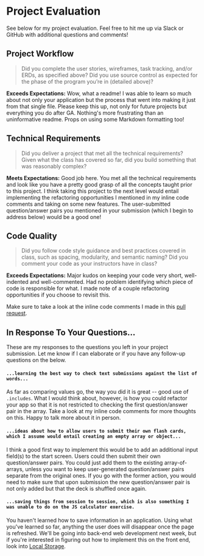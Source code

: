 # Project Evaluation

See below for my project evaluation. Feel free to hit me up via Slack or GitHub with additional questions and comments!

## Project Workflow

> Did you complete the user stories, wireframes, task tracking, and/or ERDs, as specified above? Did you use source control as expected for the phase of the program you’re in (detailed above)?  

**Exceeds Expectations:** Wow, what a readme! I was able to learn so much about not only your application but the process that went into making it just from that single file. Please keep this up, not only for future projects but everything you do after GA. Nothing's more frustrating than an uninformative readme. Props on using some Markdown formatting too!

## Technical Requirements

> Did you deliver a project that met all the technical requirements? Given what the class has covered so far, did you build something that was reasonably complex?  

**Meets Expectations:** Good job here. You met all the technical requirements and look like you have a pretty good grasp of all the concepts taught prior to this project. I think taking this project to the next level would entail implementing the refactoring opportunities I mentioned in my inline code comments and taking on some new features. The user-submitted question/answer pairs you mentioned in your submission (which I begin to address below) would be a good one!

## Code Quality

> Did you follow code style guidance and best practices covered in class, such as spacing, modularity, and semantic naming? Did you comment your code as your instructors have in class?  

**Exceeds Expectations:** Major kudos on keeping your code very short, well-indented and well-commented. Had no problem identifying which piece of code is responsible for what. I made note of a couple refactoring opportunities if you choose to revisit this.  

Make sure to take a look at the inline code comments I made in this [pull request]().

## In Response To Your Questions...

These are my responses to the questions you left in your project submission. Let me know if I can elaborate or if you have any follow-up questions on the below.

#### `...learning the best way to check text submissions against the list of words...`

As far as comparing values go, the way you did it is great -- good use of `.includes`. What I would think about, however, is how you could refactor your app so that it is not restricted to checking the first question/answer pair in the array. Take a look at my inline code comments for more thoughts on this. Happy to talk more about it in person.

#### `...ideas about how to allow users to submit their own flash cards, which I assume would entail creating an empty array or object...`

I think a good first way to implement this would be to add an additional input field(s) to the start screen. Users could then submit their own question/answer pairs. You could just add them to the existing array-of-arrays, unless you want to keep user-generated question/answer pairs separate from the original ones. If you go with the former action, you would need to make sure that upon submission the new question/answer pair is not only added but that the deck is shuffled once again.

#### `...saving things from session to session, which is also something I was unable to do on the JS calculator exercise.`

You haven't learned how to save information in an application. Using what you've learned so far, anything the user does will disappear once the page is refreshed. We'll be going into back-end web development next week, but if you're interested in figuring out how to implement this on the front end, look into [Local Storage](http://www.w3schools.com/html/html5_webstorage.asp).
